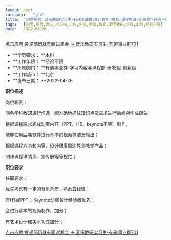 ```yaml
---
layout:	post
category:	"job"
title:	"网易招聘：音乐教研实习生-有道事业群701-教育-教育-课程教研-北京本科经验不限"
tags:	[网易,招聘,面试,找工作,工作,内推,教育,教育,课程教研,北京,本科,经验不限]
date:	2022-04-26
---
```


[点击应聘 投递简历就有面试机会 ->  音乐教研实习生-有道事业群701](http://mobile.bole.netease.com/bole/boleDetail?id=39927&employeeId=346f03c3cda5f04c&key=all)



- **学历要求： **本科
- **工作年限： **经验不限
- **所属部门： **有道事业群-学习内容与课程部-研发组-创新组
- **工作城市： **北京
- **发布日期： **2022-04-26



**职位描述**

岗位职责：

同各学科教研进⾏沟通，能准确地抓住知识点及需求进⾏后续创作或跟进

根据课程需求完成动画内容（PPT、H5、keynote不限）制作，

能够使⽤后期软件进⾏基本的视频包装及输出；

根据课程方向和内容，设计研发周边教具教辅产品；

制作课程详情页、宣传册等等视觉；





**职位要求**

任职要求：

优先考虑有一定的音乐背景，熟悉五线谱；

有H5或PPT、Keynote动画设计经验者优先；

会进行基本的视频制作，加分；

有艺术设计和美术功底加分；



[点击应聘 投递简历就有面试机会 ->  音乐教研实习生-有道事业群701](http://mobile.bole.netease.com/bole/boleDetail?id=39927&employeeId=346f03c3cda5f04c&key=all)